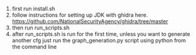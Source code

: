 1. first run install.sh
2. follow instructions for setting up JDK with ghidra here. https://github.com/NationalSecurityAgency/ghidra/tree/master
3. then run run_scripts.sh 
4. after run_scripts.sh is run for the first time, unless you want to generate another cfg just run the
graph_generation.py script using python from the command line
